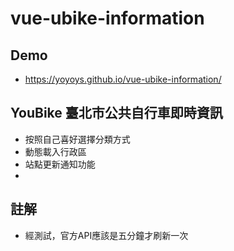 # vue-ubike-information
## Demo
* https://yoyoys.github.io/vue-ubike-information/
## YouBike 臺北市公共自行車即時資訊
* 按照自己喜好選擇分類方式
* 動態載入行政區
* 站點更新通知功能
* 

## 註解
* 經測試，官方API應該是五分鐘才刷新一次

